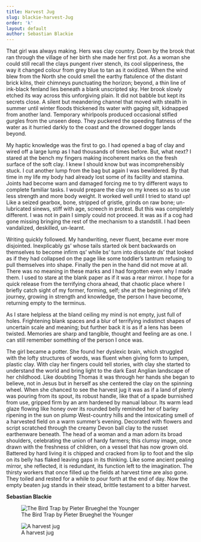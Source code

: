 ```yaml
---
title: Harvest Jug
slug: blackie-harvest-Jug
order: 'k'
layout: default
author: Sebastian Blackie
---
```

That girl was always making. Hers was clay country. Down by the brook that ran through the village of her birth she made her first pot. As a woman she could still recall the clays pungent river stench, its cool slipperiness, the way it changed colour from grey blue to tan as it oxidized. When the wind blew from the North she could smell the earthy flatulence of the distant brick kilns, their chimneys punctuating the horizon; beyond, a thin line of ink-black fenland lies beneath a blank unscripted sky. Her brook slowly etched its way across this unforgiving plain. It did not babble but kept its secrets close.  A silent but meandering channel that moved with stealth in summer until winter floods thickened its water with gaging silt, kidnapped from another land. Temporary whirlpools produced occasional stifled gurgles from the unseen deep. They puckered the speeding flatness of the water as it hurried darkly to the coast and the drowned dogger lands beyond.

My haptic knowledge was the first to go. I had opened a bag of clay and wired off a large lump as I had thousands of times before. But, what next? I stared at the bench my fingers making incoherent marks on the fresh surface of the soft clay. I knew I should know but was incomprehensibly stuck. I cut another lump from the bag but again I was bewildered. By that time in my life my body had already lost some of its facility and stamina. Joints had become warn and damaged forcing me to try different ways to complete familiar tasks. I would prepare the clay on my knees so as to use less strength and more body weight. It worked well until I tried to stand up! Like a seized gearbox, bone, stripped of gristle, grinds on raw bone; un-lubricated sinews, stiff with age, screech in protest. But this was completely different. I was not in pain I simply could not proceed. It was as if a cog had gone missing bringing the rest of the mechanism to a standstill. I had been vandalized, deskilled, un-learnt.

Writing quickly followed. My handwriting, never fluent, became ever more disjointed.  Inexplicably gs’ whose tails started ok bent backwards on themselves to become infirm qs’ while bs’ turn into dissolute ds’ that looked as if they had collapsed on the page like some toddler’s tantrum refusing to pull themselves into shape. Finally the pen in the hand did not move at all. There was no meaning in these marks and I had forgotten even why I made them. I used to stare at the blank paper as if it was a rear mirror. I hope for a quick release from the terrifying chora ahead, that chaotic place where I briefly catch sight of my former, forming, self; she at the beginning of life’s journey, growing in strength and knowledge, the person I have become, returning empty to the terminus.

As I stare helpless at the bland ceiling my mind is not empty, just full of holes. Frightening blank spaces and a blur of terrifying indistinct shapes of uncertain scale and meaning; but further back it is as if a lens has been twisted. Memories are sharp and tangible, thought and feeling are as one. I can still remember something of the person I once was.


The girl became a potter. She found her dyslexic brain, which struggled with the lofty structures of words, was fluent when giving form to lumpen, plastic clay. With clay her fingers could tell stories, with clay she started to understand the world and bring light to the dark East Anglian landscape of her childhood. Like doubting Thomas it was through her hands she began to believe, not in Jesus but in herself as she centered the clay on the spinning wheel. When she chanced to see the harvest jug it was as if a land of plenty was pouring from its spout, its robust handle, like that of a spade burnished from use, gripped firm by an arm hardened by manual labour. Its warm lead glaze flowing like honey over its rounded belly reminded her of barley ripening in the sun on plump West-country hills and the intoxicating smell of a harvested field on a warm summer’s evening. Decorated with flowers and script scratched through the creamy Devon ball clay to the russet earthenware beneath. The head of a woman and a man adorn its broad shoulders, celebrating the union of hardy farmers; this clumsy image, once drawn with the freshness of children, on a vessel that has now grown old. Battered by hard living it is chipped and cracked from lip to foot and the slip on its belly has flaked leaving gaps in its thinking. Like some ancient pealing mirror, she reflected, it is redundant, its function left to the imagination. The thirsty workers that once filled up the fields at harvest time are also gone. They toiled and rested for a while to pour forth at the end of day. Now the empty beaten jug stands in their stead, brittle testament to a bitter harvest.

**Sebastian Blackie**

<figure class="figure">
  <img src="{{ site.url }}/images/creative/12.jpg" class="figure-img img-fluid rounded" alt="The Bird Trap by Pieter Brueghel the Younger">
  <figcaption class="figure-caption">The Bird Trap by Pieter Brueghel the Younger</figcaption>
</figure>

<figure class="figure">
  <img src="{{ site.url }}/images/creative/11_1.jpg" class="figure-img img-fluid rounded" alt="A harvest jug">
  <figcaption class="figure-caption">A harvest jug</figcaption>
</figure>
